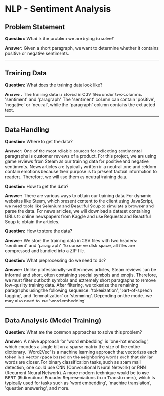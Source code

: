 # NLP - Sentiment Analysis

## Problem Statement

**Question:** What is the problem we are trying to solve?

**Answer:** Given a short paragraph, we want to determine whether it contains positive or negative sentiments.

---

## Training Data

**Question:** What does the training data look like?

**Answer:** The training data is stored in CSV files under two columns: 'sentiment' and 'paragraph'. The 'sentiment' column can contain 'positive', 'negative' or 'neutral', while the 'paragraph' column contains the extracted text.

---

## Data Handling

**Question:** Where to get the data?

**Answer:** One of the most reliable sources for collecting sentimental paragraphs is customer reviews of a product. For this project, we are using game reviews from Steam as our training data for positive and negative sentiments. News articles are typically written in a neutral tone and seldom contain emotions because their purpose is to present factual information to readers. Therefore, we will use them as neutral training data.

**Question:** How to get the data?

**Answer:** There are various ways to obtain our training data. For dynamic websites like Steam, which present content to the client using JavaScript, we need tools like Selenium and Beautiful Soup to simulate a browser and parse the data. For news articles, we will download a dataset containing URLs to online newspapers from Kaggle and use Requests and Beautiful Soup to obtain the articles.

**Question:** How to store the data?

**Answer:** We store the training data in CSV files with two headers: 'sentiment' and 'paragraph'. To conserve disk space, all files are compressed and bundled into a ZIP file.

**Question:** What preprocessing do we need to do?

**Answer:** Unlike professionally-written news articles, Steam reviews can be informal and short, often containing special symbols and emojis. Therefore, we must filter out both symbols and extremely short paragraphs to remove low-quality training data. After filtering, we tokenize the remaining paragraphs using the following sequence: 'tokenization', 'part-of-speech tagging', and 'lemmatization' or 'stemming'. Depending on the model, we may also need to use 'word embedding'.

---

## Data Analysis (Model Training)

**Question:** What are the common approaches to solve this problem?

**Answer:** A naive approach for 'word embedding' is 'one-hot encoding', which encodes a single bit on a sparse matrix the size of the entire dictionary. 'Word2Vec' is a machine learning approach that vectorizes each token in a vector space based on the neighboring words such that similar words are closer. For binary classification tasks, such as spam mail detection, one could use CNN (Convolutional Neural Network) or RNN (Recurrent Neural Network). A more modern technique would be to use BERT (Bidirectional Encoder Representations from Transformers), which is typically used for tasks such as 'word embedding', 'machine translation', 'question answering', and more.
